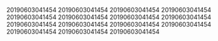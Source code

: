 20190603041454
20190603041454
20190603041454
20190603041454
20190603041454
20190603041454
20190603041454
20190603041454
20190603041454
20190603041454
20190603041454
20190603041454
20190603041454
20190603041454
20190603041454
